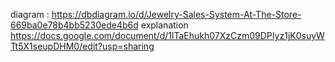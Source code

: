 diagram : https://dbdiagram.io/d/Jewelry-Sales-System-At-The-Store-669ba0e78b4bb5230ede4b6d
explanation https://docs.google.com/document/d/1lTaEhukh07XzCzm09DPIyz1jK0suyWTt5X1seupDHM0/edit?usp=sharing